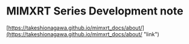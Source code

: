 # MIMXRT Series Development note
[https://takeshionagawa.github.io/mimxrt_docs/about/](https://takeshionagawa.github.io/mimxrt_docs/about/ "link")
